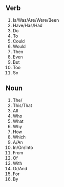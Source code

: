 ## Verb

1. Is/Was/Are/Were/Been
2. Have/Has/Had
3. Do
4. To
5. Could
6. Would
7. Then
8. Even
9. But
10. Too
11. So

## Noun

1. The/
2. This/That
3. All
4. Who
5. What
6. Why
7. How
8. Which
9. A/An
10. In/On/Into
11. From
12. Of
13. With
14. Or/And
15. For
16. By